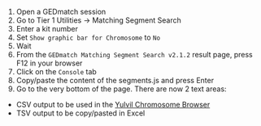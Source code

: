 1. Open a GEDmatch session
2. Go to Tier 1 Utilities -> Matching Segment Search
3. Enter a kit number
4. Set `Show graphic bar for Chromosome` to `No`
5. Wait
6. From the `GEDmatch Matching Segment Search v2.1.2` result page, press F12 in your browser
7. Click on the `Console` tab
8. Copy/paste the content of the segments.js and press Enter
9. Go to the very bottom of the page. There are now 2 text areas:
  * CSV output to be used in the [Yulvil Chromosome Browser](https://yulvil.github.io/chromosome-browser.html)
  * TSV output to be copy/pasted in Excel
